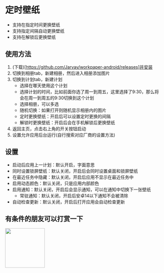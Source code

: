 # 定时壁纸

- 支持在指定时间更换壁纸
- 支持指定间隔自动更换壁纸
- 支持在解锁后更换壁纸

## 使用方法
1. (下载)[https://github.com/Jarvay/workpaper-android/releases]并安装
2. 切换到相册tab，新建相册，然后进入相册添加图片
3. 切换到计划tab，新建计划
   - 选择在哪天使用这个计划
   - 选择计划的时间，比如前面你选了周一到周五，这里选择了9:30，那么将会在周一到周五的9:30切换到这个计划
   - 选择相册，可以多选
   - 随机切换：如果打开则随机显示相册内的图片
   - 定时更换壁纸：开启后可以设置定时更换的间隔
   - 解锁时更换壁纸：开启后会在手机解锁后更换壁纸
  4. 返回主页，点击右上角的开关按钮启动
  5. 设置允许应用后台运行(自行搜索对应厂商的设置方法)
   
## 设置
- 启动后应用上一计划：默认开启，字面意思
- 同时设置锁屏壁纸：默认关闭，开启后会同时设置桌面和锁屏壁纸
- 在最近任务中隐藏：默认关闭，开启后应用不显示在最近任务中
- 启用动态颜色：默认关闭，只是应用内部颜色
- 启用通知：默认关闭，开启后会显示通知，可以在通知中切换下一张壁纸
  - 常驻通知：默认关闭，开启后安卓14以下通知不会被清除
- 自动检查更新：默认关闭，开启后打开应用会自动检查更新

## 有条件的朋友可以打赏一下

<img src="https://cdn.jsdelivr.net/gh/Jarvay/workpaper-android-release@main/wechat.png" alt="" style="width: 128px;" />


